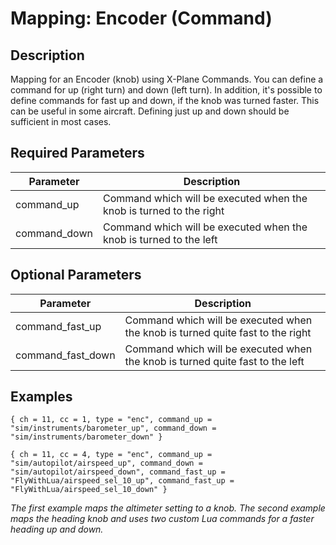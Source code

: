 # Mapping: Encoder (Command)
## Description

Mapping for an Encoder (knob) using X-Plane Commands. You can define a command for up (right turn) and down (left turn). 
In addition, it's possible to define commands for fast up and down, if the knob was turned faster. This can be useful in 
some aircraft. Defining just up and down should be sufficient in most cases.

## Required Parameters

| Parameter    | Description                                                         |
|--------------|---------------------------------------------------------------------|
| command_up   | Command which will be executed when the knob is turned to the right |
| command_down | Command which will be executed when the knob is turned to the left  |

## Optional Parameters

| Parameter         | Description                                                                    |
|-------------------|--------------------------------------------------------------------------------|
| command_fast_up   | Command which will be executed when the knob is turned quite fast to the right |
| command_fast_down | Command which will be executed when the knob is turned quite fast to the left  |

## Examples

```
{ ch = 11, cc = 1, type = "enc", command_up = "sim/instruments/barometer_up", command_down = "sim/instruments/barometer_down" }

{ ch = 11, cc = 4, type = "enc", command_up = "sim/autopilot/airspeed_up", command_down = "sim/autopilot/airspeed_down", command_fast_up = "FlyWithLua/airspeed_sel_10_up", command_fast_up = "FlyWithLua/airspeed_sel_10_down" }
```
*The first example maps the altimeter setting to a knob. The second example maps the heading knob and uses two custom
Lua commands for a faster heading up and down.*